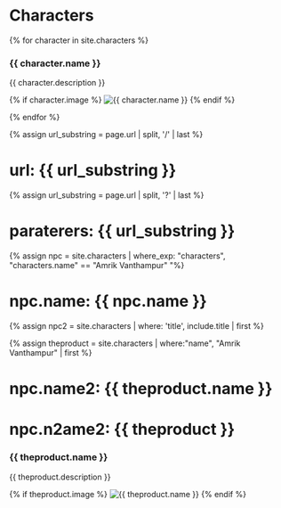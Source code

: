 # Characters

<script>
const queryString = window.location.search;
console.log(queryString);
 const urlParams = new URLSearchParams(queryString);
 const characterParam = urlParams.get('character')
 
 </script>


 {% for character in site.characters %}
 
 <div class="character">
 <h3>{{ character.name }} </h3>
 <div class="description">{{ character.description }} </div>

 {% if character.image %}
     <img src="{{ character.image }}" alt="{{ character.name }}" />
   {% endif %}
 
 </div>
 {% endfor %}
 
 
 {% assign url_substring = page.url | split, '/' | last %}
# url: {{ url_substring }}
 
  
 {% assign url_substring = page.url | split, '?' | last %}
# paraterers: {{ url_substring }}
 
 
 {% assign npc =  site.characters | where_exp: "characters", "characters.name" == "Amrik Vanthampur" "%}
# npc.name: {{ npc.name }}
 
 {% assign npc2 = site.characters | where: 'title', include.title | first %}
 
 
 {% assign theproduct = site.characters | where:"name", "Amrik Vanthampur" | first %}
 
# npc.name2: {{ theproduct.name }}
# npc.n2ame2: {{ theproduct }}





 <div class="character">
 <h3>{{ theproduct.name }} </h3>
 <div class="description">{{ theproduct.description }} </div>

 {% if theproduct.image %}
     <img src="{{ theproduct.image }}" alt="{{ theproduct.name }}" />
   {% endif %}
 
 </div>


